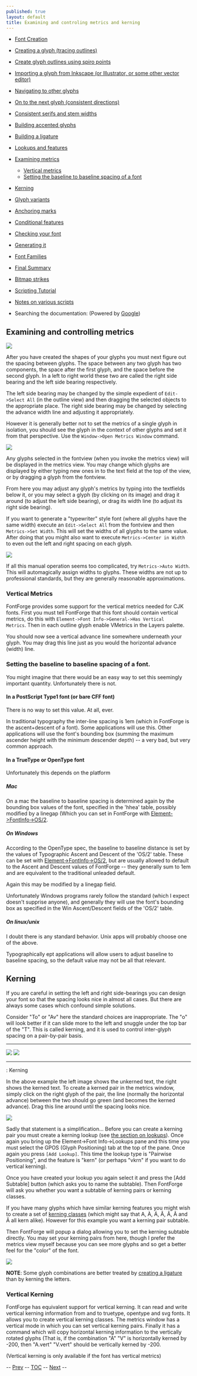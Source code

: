 ```yaml
---
published: true
layout: default
title: Examining and controling metrics and kerning
---
```



-   [Font Creation](../editexample/#FontCreate)
-   [Creating a glyph (tracing outlines)](../editexample/#CharCreate)
-   [Create glyph outlines using spiro points](../editspiro/)
-   [Importing a glyph from Inkscape (or Illustrator, or some other
    vector editor)](../importexample/)
-   [Navigating to other glyphs](../editexample2/#Navigating)
-   [On to the next glyph (consistent
    directions)](../editexample2/#Creating-o)
-   [Consistent serifs and stem
    widths](../editexample3/#consistent-stems)
-   [Building accented glyphs](../editexample4/#accents)
-   [Building a ligature](../editexample4/#ligature)
-   [Lookups and features](../editexample4/#lookups)
-   [Examining metrics](#metrics)
    -   [Vertical metrics](#Vertical)
    -   [Setting the baseline to baseline spacing of a
        font](#baseline)

-   [Kerning](#Kerning)
-   [Glyph variants](../editexample6/#Variants)
-   [Anchoring marks](../editexample6/#Marks)
-   [Conditional features](../editexample6-5/#Conditional)
-   [Checking your font](../editexample7/#checking)
-   [Generating it](../editexample7/#generating)
-   [Font Families](../editexample7/#Families)
-   [Final Summary](../editexample7/#summary)
-   [Bitmap strikes](../editexample8/)
-   [Scripting Tutorial](../../documentation/scripting/native/scripting-tutorial/)
-   [Notes on various scripts](../../documentation/scripting/native/scriptnotes/#Special)
-   Searching the documentation: (Powered by
    [Google](http://www.google.com/))

Examining and controlling metrics
---------------------------------

![](img/sidebearings.png)

After you have created the shapes of your glyphs
you must next figure out the spacing between glyphs. The space between
any two glyph has two components, the space after the first glyph, and
the space before the second glyph. In a left to right world these two
are called the right side bearing and the left side bearing
respectively.

The left side bearing may be changed by the simple expedient of
`Edit->Select All` (in the outline view) and then dragging the selected
objects to the appropriate place. The right side bearing may be changed
by selecting the advance width line and adjusting it appropriately.

However it is generally better not to set the metrics of a single glyph
in isolation, you should see the glyph in the context of other glyphs
and set it from that perspective. Use the
`Window->Open Metrics Window` command.

![](img/MetricsView.png)

Any glyphs selected in the fontview (when you invoke the metrics view)
will be displayed in the metrics view. You may change which glyphs are
displayed by either typing new ones in to the text field at the top of
the view, or by dragging a glyph from the fontview.

From here you may adjust any glyph's metrics by typing into the
textfields below it, or you may select a glyph (by clicking on its
image) and drag it around (to adjust the left side bearing), or drag its
width line (to adjust its right side bearing).

If you want to generate a "typewriter" style font (where all glyphs have
the same width) execute an `Edit->Select All` from the fontview and then
`Metrics->Set Width`. This will set the widths of all glyphs to the same
value. After doing that you might also want to execute
`Metrics->Center in Width` to even out the left and right spacing on
each glyph.

![](img/autowidth.png)

If all this manual operation seems too complicated,
try `Metrics->Auto Width`. This will automagically assign widths to
glyphs. These widths are not up to professional standards, but they are
generally reasonable approximations.

### Vertical Metrics

FontForge provides some support for the vertical metrics needed for CJK
fonts. First you must tell FontForge that this font should contain
vertical metrics, do this with
`Element->Font Info->General->Has Vertical   Metrics`. Then in each
outline glyph enable VMetrics in the Layers palette.

You should now see a vertical advance line somewhere underneath your
glyph. You may drag this line just as you would the horizontal advance
(width) line.

### Setting the baseline to baseline spacing of a font.

You might imagine that there would be an easy way to set this seemingly
important quantity. Unfortunately there is not.

#### In a PostScript Type1 font (or bare CFF font)

There is no way to set this value. At all, ever.

In traditional typography the inter-line spacing is 1em (which in
FontForge is the ascent+descent of a font). Some applications will use
this. Other applications will use the font's bounding box (summing the
maximum ascender height with the minimum descender depth) -- a very bad,
but very common approach.

#### In a TrueType or OpenType font

Unfortunately this depends on the platform

##### Mac

On a mac the baseline to baseline spacing is determined again by the
bounding box values of the font, specified in the 'hhea' table, possibly
modified by a linegap (Which you can set in FontForge with
[Element-\>FontInfo-\>OS/2](../../documentation/interface/fontinfo/).

##### On Windows

According to the OpenType spec, the baseline to baseline distance is set
by the values of Typographic Ascent and Descent of the 'OS/2' table.
These can be set with [Element-\>FontInfo-\>OS/2](../../documentation/interface/fontinfo/), but
are usually allowed to default to the Ascent and Descent values of
FontForge -- they generally sum to 1em and are equivalent to the
traditional unleaded default.

Again this may be modified by a linegap field.

Unfortunately Windows programs rarely follow the standard (which I
expect doesn't supprise anyone), and generally they will use the font's
bounding box as specified in the Win Ascent/Descent fields of the 'OS/2'
table.

##### On linux/unix

I doubt there is any standard behavior. Unix apps will probably choose
one of the above.

Typographically ept applications will allow users to adjust baseline to
baseline spacing, so the default value may not be all that relevant.

Kerning
-------

If you are careful in setting the left and right side-bearings you can
design your font so that the spacing looks nice in almost all cases. But
there are always some cases which confound simple solutions.

Consider "To" or "Av" here the standard choices are inappropriate. The
"o" will look better if it can slide more to the left and snuggle under
the top bar of the "T". This is called kerning, and it is used to
control inter-glyph spacing on a pair-by-pair basis.

  ------------------------ ----------------------
  ![](img/To-unkerned.png) ![](img/To-kerned.png)
  ------------------------ ----------------------


  :  Kerning

In the above example the left image shows the
unkerned text, the right shows the kerned text. To create a kerned pair
in the metrics window, simply click on the right glyph of the pair, the
line (normally the horizontal advance) between the two should go green
(and becomes the kerned advance). Drag this line around until the
spacing looks nice.

![](img/addlookup-kern.png)

Sadly that statement is a simplification... Before you can create a
kerning pair you must create a kerning lookup (see [the section on
lookups](../editexample4/#lookups)). Once again you bring up the
Element-\>Font Info-\>Lookups pane and this time you must select the
GPOS (Glyph Positioning) tab at the top of the pane. Once again you
press `[Add Lookup]`. This time the lookup type is "Pairwise
Positioning", and the feature is "kern" (or perhaps "vkrn" if you want
to do vertical kerning).

Once you have created your lookup you again select it and press the [Add
Subtable] button (which asks you to name the subtable). Then FontForge
will ask you whether you want a subtable of kerning pairs or kerning
classes.

If you have many glyphs which have similar kerning features you might
wish to create a set of [kerning classes](../../documentation/interface/metricsview/#kernclass)
(which might say that A, À, Á, Â, Â, Ã and Ä all kern alike). However
for this example you want a kerning pair subtable.

Then FontForge will popup a dialog allowing you to
set the kerning subtable directly. You may set your kerning pairs from
here, though I prefer the metrics view myself because you can see more
glyphs and so get a better feel for the "color" of the font.

![](img/subtable-to.png)

**NOTE**: Some glyph combinations are better treated by [creating a
ligature](../editexample4/#ligature) than by kerning the letters.

### Vertical Kerning

FontForge has equivalent support for vertical kerning. It can read and
write vertical kerning information from and to truetype, opentype and
svg fonts. It allows you to create vertical kerning classes. The metrics
window has a vertical mode in which you can set vertical kerning pairs.
Finally it has a command which will copy horizontal kerning information
to the vertically rotated glyphs (That is, if the combination "A" "V" is
horizontally kerned by -200, then "A.vert" "V.vert" should be vertically
kerned by -200.

(Vertical kerning is only available if the font has vertical metrics)

-- [Prev](../editexample4/) -- [TOC](../overview/) --
[Next](../editexample6/) --
